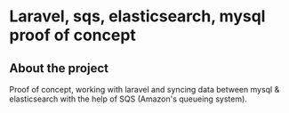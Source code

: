 # Laravel, sqs, elasticsearch, mysql proof of concept
## About the project
Proof of concept, working with laravel and syncing data between mysql & elasticsearch with the help of SQS (Amazon's queueing system). 

